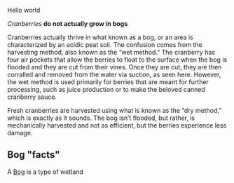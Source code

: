 Hello world

*Cranberries* **do not actually grow in bogs**

Cranberries actually thrive in what known as a bog, or an area is characterized by an acidic peat soil.  The confusion comes from the harvesting method, also known as the “wet method.”  The cranberry has four air pockets that allow the berries to float to the surface when the bog is flooded and they are cut from their vines.  Once they are cut, they are then corralled and removed from the water via suction, as seen here.  However, the wet method is used primarily for berries that are meant for further processing, such as juice production or to make the beloved canned cranberry sauce.

Fresh cranberries are harvested using what is known as the “dry method,” which is exactly as it sounds.  The bog isn’t flooded, but rather, is mechanically harvested and not as efficient, but the berries experience less damage. 
## Bog "facts"
A [Bog](https://en.wikipedia.org/wiki/Bog) is a type of wetland
